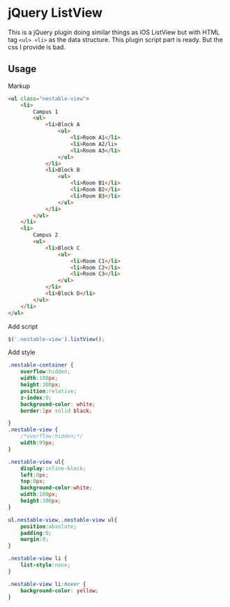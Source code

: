 jQuery ListView
===============

This is a jQuery plugin doing similar things as iOS ListView but with HTML tag `<ul> <li>` as the data structure.
This plugin script part is ready. But the css I provide is bad.

Usage
-----

Markup

```html
<ul class="nestable-view">
	<li>
		Campus 1
		<ul>
			<li>Block A
				<ul>
					<li>Room A1</li>
					<li>Room A2/li>
					<li>Room A3</li>
				</ul>
			</li>
			<li>Block B
				<ul>
					<li>Room B1</li>
					<li>Room B2</li>
					<li>Room B3</li>
				</ul>
			</li>
		</ul>
	</li>
	<li>
		Campus 2
		<ul>
			<li>Block C
				<ul>
					<li>Room C1</li>
					<li>Room C2</li>
					<li>Room C3</li>
				</ul>
			</li>
			<li>Block D</li>
		</ul>
	</li>
</ul>
```

Add script

```javascript
$('.nestable-view').listView();
```

Add style

```css
.nestable-container {
	overflow:hidden;
	width:100px;
	height:300px;
	position:relative;
	z-index:0;
	background-color: white;
	border:1px solid black;

}
.nestable-view {
	/*overflow:hidden;*/
	width:99px;
}

.nestable-view ul{
	display:inline-block;
	left:0px;
	top:0px;
	background-color:white;
	width:100px;
	height:300px;
}

ul.nestable-view,.nestable-view ul{
	position:absolute;
	padding:0;
	margin:0;
}

.nestable-view li {
	list-style:none;
}

.nestable-view li:hover {
	background-color: yellow;
}

```
